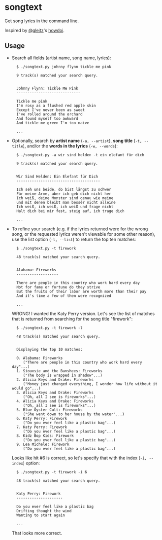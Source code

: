 # songtext

Get song lyrics in the command line.

Inspired by [@gleitz](https://twitter.com/gleitz)'s
[howdoi](https://github.com/gleitz/howdoi).


## Usage

* Search all fields (artist name, song name, lyrics):

        $ ./songtext.py johnny flynn tickle me pink

        9 track(s) matched your search query.


        Johnny Flynn: Tickle Me Pink
        -----------------------------

        Tickle me pink
        I'm rosy as a flushed red apple skin
        Except I've never been as sweet
        I've rolled around the orchard
        And found myself too awkward
        And tickle me green I'm too naive

        ...

* Optionally, search by **artist name** (`-a, --artist`), **song title**
(`-t, --title`), and/or the **words in the lyrics** (`-w, --words`): 

        $ ./songtext.py -a wir sind helden -t ein elefant für dich

        9 track(s) matched your search query.


        Wir Sind Helden: Ein Elefant für Dich
        --------------------------------------

        Ich seh uns beide, do bist längst zu schwer
        Für meine Arme, aber ich geb dich nicht her
        Ich weiß, deine Monster sind genau wie meine
        und mit denen bleibt man besser nicht alleine
        Ich weiß, ich weiß, ich weiß und frage nicht
        Halt dich bei mir fest, steig auf, ich trage dich

        ...

* To refine your search (e.g. if the lyrics returned were for the wrong song,
or the requested lyrics weren't viewable for some other reason), use the list
option (`-l, --list`) to return the top ten matches:

        $ ./songtext.py -t firework

        48 track(s) matched your search query.


        Alabama: Fireworks
        -------------------

        There are people in this country who work hard every day
        Not for fame or fortune do they strive
        But the fruits of their labor are worth more than their pay
        And it's time a few of them were recognized

        ...

    WRONG! I wanted the Katy Perry version. Let's see the list of matches that
    is returned from searching for the song title "firework":

        $ ./songtext.py -t firework -l

        48 track(s) matched your search query.


        Displaying the top 10 matches:

        0. Alabama: Fireworks
           ("There are people in this country who work hard every day"...)
        1. Siouxsie and the Banshees: Fireworks
           ("The body is wrapped in shadow"...)
        2. Alicia Keys and Drake: Fireworks
           ("Money just changed everything, I wonder how life without it would go"...)
        3. Alicia Keys and Drake: Fireworks
           ("Oh, all I see is fireworks"...)
        4. Alicia Keys and Drake: Fireworks
           ("Oh, all I see is fireworks"...)
        5. Blue Öyster Cult: Fireworks
           ("She went down to her house by the water"...)
        6. Katy Perry: Firework
           ("Do you ever feel like a plastic bag"...)
        7. Katy Perry: Firework
           ("Do you ever feel like a plastic bag"...)
        8. Kidz Bop Kids: Firework
           ("Do you ever feel like a plastic bag"...)
        9. Lea Michele: Firework
           ("Do you ever feel like a plastic bag"...)

    Looks like hit #6 is correct, so let's specify that with the index
    (`-i, --index`) option:

        $ ./songtext.py -t firework -i 6

        48 track(s) matched your search query.


        Katy Perry: Firework
        ---------------------

        Do you ever feel like a plastic bag
        Drifting thought the wind
        Wanting to start again

        ...

    That looks more correct.

